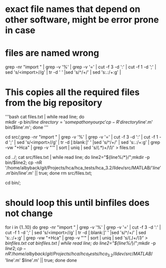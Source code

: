 
# exact file names that depend on other software, might be error prone in case
# files are named wrong

grep -nr "import " | grep -v '%' | grep -v '=' | cut -f 3 -d ':' | cut -f 1 -d ';' | sed 's/\<import\>//g' | tr -d '  ' |sed 's/^/+/' | sed 's:\.:\/+:g' |

# This copies all the required files from the big repository
'''bash
cat files.txt | while read line; do \
mkdir -p bin/$line \
directory='somepathonyourpc'
cp -R 'directory$line'.m' \
bin/$line'.m'; done
'''



cd src/;grep -nr "import " | grep -v '%' | grep -v '=' | cut -f 3 -d ':' | cut -f 1 -d ';' | sed 's/\<import\>//g' | tr -d [:blank:]' ' |sed 's/^/+/' | sed 's:\.:\/+:g' | grep -vw "+Hca"  | grep -v "'" | sort | uniq | sed 's/\(.*\)+/\1/' > files.txt


cd ../; cat src/files.txt | while read line; do line2="${line%/*}/";mkdir -p bin/$line2; cp -nR '/home/albyback/git/Projects/hca/hca_tests/hca_3.2/lldev/src/MATLAB/'$line'.m' bin/$line'.m' || true; done
rm src/files.txt;

cd bin/;
# should loop this until binfiles does not change
for i in {1..10}
do
	grep -nr "import " | grep -v '%' | grep -v '=' | cut -f 3 -d ':' | cut -f 1 -d ';' | sed 's/\<import\>//g' | tr -d [:blank:]' '  |sed 's/^/+/' | sed 's:\.:\/+:g' | grep -vw "+Hca"  | grep -v "'" | sort | uniq | sed 's/\(.*\)+/\1/'  > binfiles.txt
 	cat binfiles.txt | while read line; do line2="${line%/*}/";mkdir -p $line2; cp -nR '/home/albyback/git/Projects/hca/hca_tests/hca_3.2/lldev/src/MATLAB/'$line'.m' $line'.m' || true; done
done
